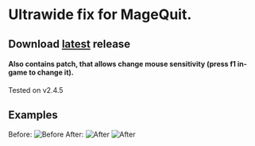 # Ultrawide fix for MageQuit.
## Download [latest](https://github.com/DeNcHiK3713/MageQuitFix/releases/latest) release
#### Also contains patch, that allows change mouse sensitivity (press f1 in-game to change it).

Tested on v2.4.5

## Examples
Before:
![Before](https://i.imgur.com/jWEXlUZ.jpeg)
After:
![After](https://i.imgur.com/Ba0Od7N.jpeg)
![After](https://i.imgur.com/PP7j7Dp.jpeg)
